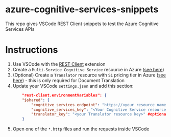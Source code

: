 # azure-cognitive-services-snippets

This repo gives VSCode REST Client snippets to test the Azure Cognitive Services APIs 

# Instructions

1. Use VSCode with the [REST Client](https://marketplace.visualstudio.com/items?itemName=humao.rest-client) extension
1. Create a `Multi-Service Cognitive Service` resource in Azure ([see here](https://docs.microsoft.com/en-us/azure/cognitive-services/cognitive-services-apis-create-account?tabs=multiservice%2Cwindows))
1. (Optional) Create a `Translator` resource with `S1` pricing tier in Azure ([see here](https://docs.microsoft.com/en-us/azure/cognitive-services/translator/translator-how-to-signup)) - this is only required for Document Translation
1. Update your VSCode `settings.json` and add this section:
    ```json
        "rest-client.environmentVariables": {
        "$shared": {
            "cognitive_services_endpoint": "https://<your resource name>.cognitiveservices.azure.com",
            "cognitive_services_key": "<Your Cognitive Service resource key>",
            "translator_key": "<your Translator resource key>" #optional
        }
    ```
1. Open one of the `*.http` files and run the requests inside VSCode